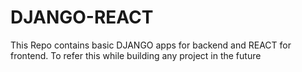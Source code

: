 # DJANGO-REACT
This Repo contains basic DJANGO apps for backend and REACT for frontend. To refer this while building any project in the future
